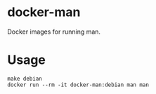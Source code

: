 # docker-man

Docker images for running man.

# Usage

```
make debian
docker run --rm -it docker-man:debian man man
```
